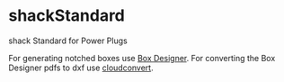 # shackStandard
shack Standard for Power Plugs

For generating notched boxes use [Box Designer](http://boxdesigner.connectionlab.org/).
For converting the Box Designer pdfs to dxf use [cloudconvert](https://cloudconvert.com/pdf-to-dxf).
